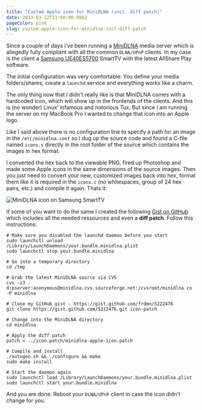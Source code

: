 ```yaml
---
title: "Custom Apple icon for MiniDLNA (incl. diff patch)"
date: 2013-03-22T11:00:00.000Z
pageColor: pink
slug: custom-apple-icon-for-minidlna-incl-diff-patch
---
```


Since a couple of days i've been running a [MiniDLNA](http://sourceforge.net/projects/minidlna/) media server which is allegedly fully compliant with all the common `DLNA/UPnP` clients. In my case is the client a [Samsung UE40ES5700](http://www.amazon.de/Samsung-UE40ES5700-LED-Backlight-Fernseher-Energieeffizienzklasse-Full-HD/dp/B007H72AFM) SmartTV with the latest AllShare Play software.

The initial configuration was very comfortable: You define your media folders/shares, create a `launchd` service and everything works like a charm.  

The only thing now that I didn't really like is that MiniDLNA comes with a hardcoded icon, which will show up in the frontends of the clients. And this is (no wonder) Linux' infamous and notorious Tux. But since I am running the server on my MacBook Pro I wanted to change that icon into an Apple logo.

Like I said above there is no configuration line to specify a path for an image in the `/etc/minidlna.conf` so I dug up the source code and found a C-file named `icons.s` directly in the root folder of the source which contains the images in hex format.

I converted the hex back to the viewable PNG, fired up Photoshop and made some Apple icons in the same dimensions of the source images. Then you just need to convert your new, customized images back into hex, format them like it is required in the `icons.c` (no whitespaces, group of 24 hex pairs, etc.) and compile it again. Thats it:

![MiniDLNA icon on Samsung SmartTV](/content/images/2013/Oct/2.png)

If some of you want to do the same I created the following [Gist on GitHub](https://gist.github.com/frdmn/5222476) which includes all the needed ressources and even a **diff patch**. Follow this instructions:

    # Make sure you disabled the launchd daemon before you start
    sudo launchctl unload /Library/LaunchDaemons/your.bundle.minidlna.plist
    sudo launchctl stop your.bundle.minidlna

    # Go into a temporary directory
    cd /tmp

    # Grab the latest MiniDLNA source via CVS
    cvs -z3 -d:pserver:anonymous@minidlna.cvs.sourceforge.net:/cvsroot/minidlna co -P minidlna
    
    # Clone my GitHub gist - https://gist.github.com/frdmn/5222476
    git clone https://gist.github.com/5222476.git icon-patch
    
    # Change into the MiniDLNA directory
    cd minidlna

    # Apply the diff patch
    patch < ../icon-patch/minidlna-apple-icon.patch

    # Compile and install
    ./autogen.sh && ./configure && make
    sudo make install

    # Start the daemon again
    sudo launchctl load /Library/LaunchDaemons/your.bundle.minidlna.plist
    sudo launchctl start your.bundle.minidlna

And you are done. Reboot your `DLNA/UPnP` client in case the icon didn't change for you.

